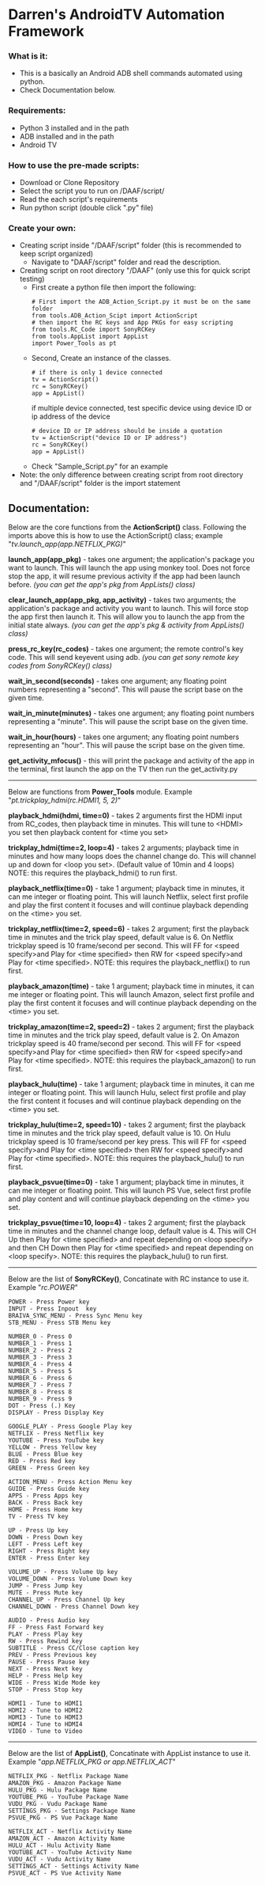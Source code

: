 # Darren's AndroidTV Automation Framework

### What is it:
* This is a basically an Android ADB shell commands automated using python.
* Check Documentation below.

### Requirements:
* Python 3 installed and in the path
* ADB installed and in the path
* Android TV

### How to use the pre-made scripts:
* Download or Clone Repository
* Select the script you to run on /DAAF/script/
* Read the each script's requirements
* Run python script (double click ".py" file)

### Create your own:
* Creating script inside "/DAAF/script" folder (this is recommended to keep script organized)
    * Navigate to "DAAF/script" folder and read the description.
* Creating script on root directory "/DAAF" (only use this for quick script testing)
    * First create a python file then import the following:
        ```
        # First import the ADB_Action_Script.py it must be on the same folder
        from tools.ADB_Action_Scipt import ActionScript
        # then import the RC keys and App PKGs for easy scripting
        from tools.RC_Code import SonyRCKey
        from tools.AppList import AppList
        import Power_Tools as pt
        ```
    * Second, Create an instance of the classes.
        ```
        # if there is only 1 device connected
        tv = ActionScript()
        rc = SonyRCKey()
        app = AppList()

        ```
        if multiple device connected, test specific device using device ID or ip address of the device
        ```
        # device ID or IP address should be inside a quotation
        tv = ActionScript("device ID or IP address")
        rc = SonyRCKey()
        app = AppList()

        ```
    * Check "Sample_Script.py" for an example
* Note: the only difference between creating script from root directory and "/DAAF/script" folder is the import statement

## Documentation:
Below are the core functions from the **ActionScript()** class. Following the imports above this is how to use the ActionScript() class; example "*tv.launch_app(app.NETFLIX_PKG)*"

**launch_app(app_pkg)** - takes one argument; the application's package you want to launch. This will launch the app using monkey tool. Does not force stop the app, it will resume previous activity if the app had been launch before.
*(you can get the app's pkg from AppLists() class)*

**clear_launch_app(app_pkg, app_activity)** - takes two arguments; the application's package and activity you want to launch. This will force stop the app first then launch it. This will allow you to launch the app from the initial state always.
*(you can get the app's pkg & activity from AppLists() class)*

**press_rc_key(rc_codes)** - takes one argument; the remote control's key code. This will send keyevent using adb.
*(you can get sony remote key codes from SonyRCKey() class)*

**wait_in_second(seconds)** - takes one argument; any floating point numbers representing a "second". This will pause the script base on the given time.

**wait_in_minute(minutes)** - takes one argument; any floating point numbers representing a "minute". This will pause the script base on the given time.

**wait_in_hour(hours)** - takes one argument; any floating point numbers representing an "hour". This will pause the script base on the given time.

**get_activity_mfocus()** - this will print the package and activity of the app in the terminal, first launch the app on the TV then run the get_activity.py

___
Below are functions from **Power_Tools** module. Example "*pt.trickplay_hdmi(rc.HDMI1, 5, 2)*"

**playback_hdmi(hdmi, time=0)** - takes 2 arguments first the HDMI input from RC_codes, then playback time in minutes. This will tune to \<HDMI\> you set then playback content for \<time you set\>

**trickplay_hdmi(time=2, loop=4)** - takes 2 arguments; playback time in minutes and how many loops does the channel change do. This will channel up and down for \<loop you set\>. (Default value of 10min and 4 loops) NOTE: this requires the playback_hdmi() to run first.

**playback_netflix(time=0)** - take 1 argument; playback time in minutes, it can me integer or floating point. This will launch Netflix, select first profile and play the first content it focuses and will continue playback depending on the \<time\> you set.

**trickplay_netflix(time=2, speed=6)** - takes 2 argument; first the playback time in minutes and the trick play speed, default value is 6. On Netflix trickplay speed is 10 frame/second per second. This will FF for \<speed specify\>and Play for \<time specified\> then RW for \<speed specify\>and Play for \<time specified\>. NOTE: this requires the playback_netflix() to run first.

**playback_amazon(time)** - take 1 argument; playback time in minutes, it can me integer or floating point. This will launch Amazon, select first profile and play the first content it focuses and will continue playback depending on the \<time\> you set.

**trickplay_amazon(time=2, speed=2)** - takes 2 argument; first the playback time in minutes and the trick play speed, default value is 2. On Amazon trickplay speed is 40 frame/second per second. This will FF for \<speed specify\>and Play for \<time specified\> then RW for \<speed specify\>and Play for \<time specified\>. NOTE: this requires the playback_amazon() to run first.

**playback_hulu(time)** - take 1 argument; playback time in minutes, it can me integer or floating point. This will launch Hulu, select first profile and play the first content it focuses and will continue playback depending on the \<time\> you set.

**trickplay_hulu(time=2, speed=10)** - takes 2 argument; first the playback time in minutes and the trick play speed, default value is 10. On Hulu trickplay speed is 10 frame/second per key press. This will FF for \<speed specify\>and Play for \<time specified\> then RW for \<speed specify\>and Play for \<time specified\>. NOTE: this requires the playback_hulu() to run first.

**playback_psvue(time=0)** - take 1 argument; playback time in minutes, it can me integer or floating point. This will launch PS Vue, select first profile and play content and will continue playback depending on the \<time\> you set. 

**trickplay_psvue(time=10, loop=4)** - takes 2 argument; first the playback time in minutes and the channel change loop, default value is 4. This will CH Up then Play for \<time specified\> and repeat depending on \<loop specify\> and then CH Down then Play for \<time specified\> and repeat depending on \<loop specify\>. NOTE: this requires the playback_hulu() to run first.

___
Below are the list of **SonyRCKey()**, Concatinate with RC instance to use it. Example "*rc.POWER*"
```
POWER - Press Power key
INPUT - Press Inpout  key
BRAIVA_SYNC_MENU - Press Sync Menu key
STB_MENU - Press STB Menu key

NUMBER_0 - Press 0
NUMBER_1 - Press 1
NUMBER_2 - Press 2
NUMBER_3 - Press 3
NUMBER_4 - Press 4
NUMBER_5 - Press 5
NUMBER_6 - Press 6
NUMBER_7 - Press 7
NUMBER_8 - Press 8
NUMBER_9 - Press 9
DOT - Press (.) Key
DISPLAY - Press Display Key

GOOGLE_PLAY - Press Google Play key
NETFLIX - Press Netflix key
YOUTUBE - Press YouTube key
YELLOW - Press Yellow key
BLUE - Press Blue key
RED - Press Red key
GREEN - Press Green key

ACTION_MENU - Press Action Menu key
GUIDE - Press Guide key
APPS - Press Apps key
BACK - Press Back key
HOME - Press Home key
TV - Press TV key

UP - Press Up key
DOWN - Press Down key
LEFT - Press Left key
RIGHT - Press Right key
ENTER - Press Enter key

VOLUME_UP - Press Volume Up key
VOLUME_DOWN - Press Volume Down key
JUMP - Press Jump key
MUTE - Press Mute key
CHANNEL_UP - Press Channel Up key
CHANNEL_DOWN - Press Channel Down key

AUDIO - Press Audio key
FF - Press Fast Forward key
PLAY - Press Play key
RW - Press Rewind key
SUBTITLE - Press CC/Close caption key
PREV - Press Previous key
PAUSE - Press Pause key
NEXT - Press Next key
HELP - Press Help key
WIDE - Press Wide Mode key
STOP - Press Stop key

HDMI1 - Tune to HDMI1
HDMI2 - Tune to HDMI2
HDMI3 - Tune to HDMI3
HDMI4 - Tune to HDMI4
VIDEO - Tune to Video
```

___
Below are the list of **AppList()**, Concatinate with AppList instance to use it. Example "*app.NETFLIX_PKG or app.NETFLIX_ACT*"
```
NETFLIX_PKG - Netflix Package Name
AMAZON_PKG - Amazon Package Name
HULU_PKG - Hulu Package Name
YOUTUBE_PKG - YouTube Package Name
VUDU_PKG - Vudu Package Name
SETTINGS_PKG - Settings Package Name
PSVUE_PKG - PS Vue Package Name
```
```
NETFLIX_ACT - Netflix Activity Name
AMAZON_ACT - Amazon Activity Name
HULU_ACT - Hulu Activity Name
YOUTUBE_ACT - YouTube Activity Name
VUDU_ACT - Vudu Activity Name
SETTINGS_ACT - Settings Activity Name
PSVUE_ACT - PS Vue Activity Name
```
